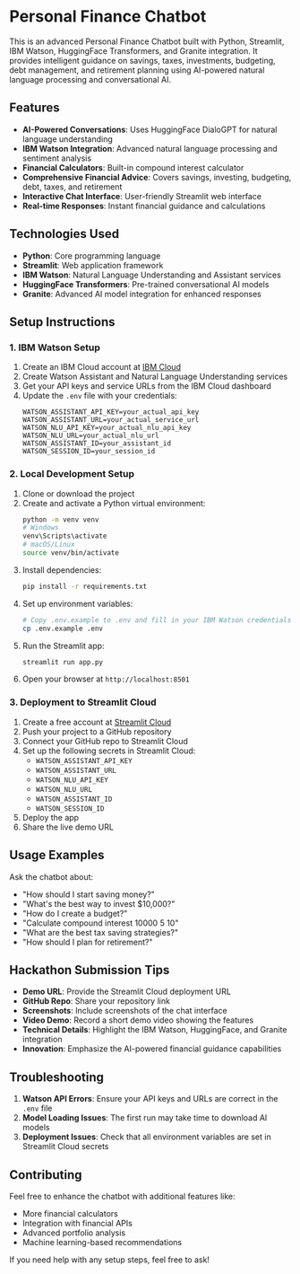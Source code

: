 # Personal Finance Chatbot

This is an advanced Personal Finance Chatbot built with Python, Streamlit, IBM Watson, HuggingFace Transformers, and Granite integration. It provides intelligent guidance on savings, taxes, investments, budgeting, debt management, and retirement planning using AI-powered natural language processing and conversational AI.

## Features

- **AI-Powered Conversations**: Uses HuggingFace DialoGPT for natural language understanding
- **IBM Watson Integration**: Advanced natural language processing and sentiment analysis
- **Financial Calculators**: Built-in compound interest calculator
- **Comprehensive Financial Advice**: Covers savings, investing, budgeting, debt, taxes, and retirement
- **Interactive Chat Interface**: User-friendly Streamlit web interface
- **Real-time Responses**: Instant financial guidance and calculations

## Technologies Used

- **Python**: Core programming language
- **Streamlit**: Web application framework
- **IBM Watson**: Natural Language Understanding and Assistant services
- **HuggingFace Transformers**: Pre-trained conversational AI models
- **Granite**: Advanced AI model integration for enhanced responses

## Setup Instructions

### 1. IBM Watson Setup

1. Create an IBM Cloud account at [IBM Cloud](https://cloud.ibm.com)
2. Create Watson Assistant and Natural Language Understanding services
3. Get your API keys and service URLs from the IBM Cloud dashboard
4. Update the `.env` file with your credentials:
   ```
   WATSON_ASSISTANT_API_KEY=your_actual_api_key
   WATSON_ASSISTANT_URL=your_actual_service_url
   WATSON_NLU_API_KEY=your_actual_nlu_api_key
   WATSON_NLU_URL=your_actual_nlu_url
   WATSON_ASSISTANT_ID=your_assistant_id
   WATSON_SESSION_ID=your_session_id
   ```

### 2. Local Development Setup

1. Clone or download the project
2. Create and activate a Python virtual environment:
   ```bash
   python -m venv venv
   # Windows
   venv\Scripts\activate
   # macOS/Linux
   source venv/bin/activate
   ```
3. Install dependencies:
   ```bash
   pip install -r requirements.txt
   ```
4. Set up environment variables:
   ```bash
   # Copy .env.example to .env and fill in your IBM Watson credentials
   cp .env.example .env
   ```
5. Run the Streamlit app:
   ```bash
   streamlit run app.py
   ```
6. Open your browser at `http://localhost:8501`

### 3. Deployment to Streamlit Cloud

1. Create a free account at [Streamlit Cloud](https://streamlit.io/cloud)
2. Push your project to a GitHub repository
3. Connect your GitHub repo to Streamlit Cloud
4. Set up the following secrets in Streamlit Cloud:
   - `WATSON_ASSISTANT_API_KEY`
   - `WATSON_ASSISTANT_URL`
   - `WATSON_NLU_API_KEY`
   - `WATSON_NLU_URL`
   - `WATSON_ASSISTANT_ID`
   - `WATSON_SESSION_ID`
5. Deploy the app
6. Share the live demo URL

## Usage Examples

Ask the chatbot about:
- "How should I start saving money?"
- "What's the best way to invest $10,000?"
- "How do I create a budget?"
- "Calculate compound interest 10000 5 10"
- "What are the best tax saving strategies?"
- "How should I plan for retirement?"

## Hackathon Submission Tips

- **Demo URL**: Provide the Streamlit Cloud deployment URL
- **GitHub Repo**: Share your repository link
- **Screenshots**: Include screenshots of the chat interface
- **Video Demo**: Record a short demo video showing the features
- **Technical Details**: Highlight the IBM Watson, HuggingFace, and Granite integration
- **Innovation**: Emphasize the AI-powered financial guidance capabilities

## Troubleshooting

1. **Watson API Errors**: Ensure your API keys and URLs are correct in the `.env` file
2. **Model Loading Issues**: The first run may take time to download AI models
3. **Deployment Issues**: Check that all environment variables are set in Streamlit Cloud secrets

## Contributing

Feel free to enhance the chatbot with additional features like:
- More financial calculators
- Integration with financial APIs
- Advanced portfolio analysis
- Machine learning-based recommendations

If you need help with any setup steps, feel free to ask!
